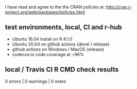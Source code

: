 I have read and agree to the the CRAN policies at:
http://cran.r-project.org/web/packages/policies.html

## test environments, local, CI and r-hub

- Ubuntu 16.04 install on R 4.1.0
- Ubuntu 20.04 on github actions (devel / release)
- github actions on Windows / MacOS (release)
- codecov.io code coverage at ~96%

## local / Travis CI R CMD check results

0 errors | 0 warnings | 0 notes